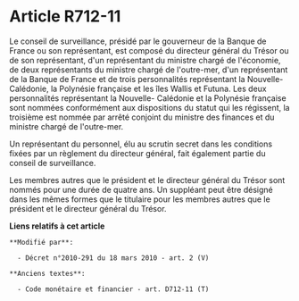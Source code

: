 # Article R712-11

Le conseil de surveillance, présidé par le gouverneur de la Banque de France ou son représentant, est composé du
directeur général du Trésor ou de son représentant, d'un représentant du ministre chargé de l'économie, de deux représentants
du ministre chargé de l'outre-mer, d'un représentant de la Banque de France et de trois personnalités représentant la
Nouvelle-Calédonie, la Polynésie française et les îles Wallis et Futuna. Les deux personnalités représentant la Nouvelle-
Calédonie et la Polynésie française sont nommées conformément aux dispositions du statut qui les régissent, la troisième est
nommée par arrêté conjoint du ministre des finances et du ministre chargé de l'outre-mer. 

Un représentant du personnel, élu au scrutin secret dans les conditions fixées par un règlement du directeur général, fait
également partie du conseil de surveillance. 

Les membres autres que le président et le        directeur général du Trésor sont nommés pour une durée de quatre ans. Un
suppléant peut être désigné dans les mêmes formes que le titulaire pour les membres autres que le président et le
directeur général du Trésor.

**Liens relatifs à cet article**

	**Modifié par**:

	  - Décret n°2010-291 du 18 mars 2010 - art. 2 (V)

	**Anciens textes**:

	  - Code monétaire et financier - art. D712-11 (T)
